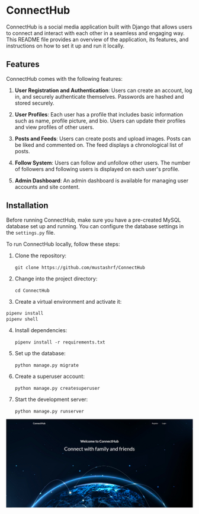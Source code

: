 # ConnectHub

ConnectHub is a social media application built with Django that allows users to connect and interact with each other in a seamless and engaging way. This README file provides an overview of the application, its features, and instructions on how to set it up and run it locally.

## Features

ConnectHub comes with the following features:

1. **User Registration and Authentication**: Users can create an account, log in, and securely authenticate themselves. Passwords are hashed and stored securely.

2. **User Profiles**: Each user has a profile that includes basic information such as name, profile picture, and bio. Users can update their profiles and view profiles of other users.

3. **Posts and Feeds**: Users can create posts and upload images. Posts can be liked and commented on. The feed displays a chronological list of posts.

4. **Follow System**: Users can follow and unfollow other users. The number of followers and following users is displayed on each user's profile.

5. **Admin Dashboard**: An admin dashboard is available for managing user accounts and site content.

## Installation

Before running ConnectHub, make sure you have a pre-created MySQL database set up and running. You can configure the database settings in the `settings.py` file.

To run ConnectHub locally, follow these steps:

1. Clone the repository:

    `git clone https://github.com/mustashrf/ConnectHub`

2. Change into the project directory:

    `cd ConnectHub`

3. Create a virtual environment and activate it:
```
pipenv install
pipenv shell
```

4. Install dependencies:

    `pipenv install -r requirements.txt`

5. Set up the database:

    `python manage.py migrate`

6. Create a superuser account:

    `python manage.py createsuperuser`

7. Start the development server:

    `python manage.py runserver`

![Main page](main_page.png)